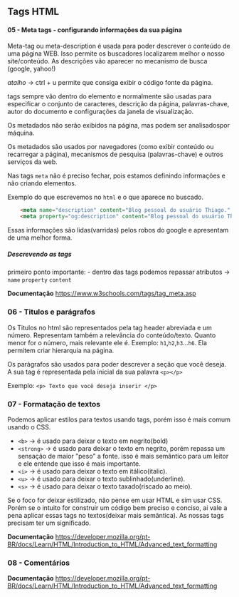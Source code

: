 ## Tags HTML

#### 05 - Meta tags - configurando informações da sua página

Meta-tag ou meta-description é usada para poder descrever o conteúdo de uma página WEB. Isso permite os buscadores localizarem melhor o nosso site/conteúdo.
As descrições vão aparecer no mecanismo de busca (google, yahoo!)

*atalho* -> ctrl + u permite que consiga exibir o código fonte da página.

<meta>tags sempre vão dentro do elemento <head> e normalmente são usadas para especificar o conjunto de caracteres, descrição da página, palavras-chave, autor do documento e configurações da janela de visualização.

Os metadados não serão exibidos na página, mas podem ser analisados ​​por máquina.

Os metadados são usados ​​por navegadores (como exibir conteúdo ou recarregar a página), mecanismos de pesquisa (palavras-chave) e outros serviços da web.

Nas tags `meta` não é preciso fechar, pois estamos definindo informações e não criando elementos.

Exemplo do que escrevemos no `html` e o que aparece no buscado.
```html
    <meta name="description" content="Blog pessoal do usuário Thiago." />
    <meta property="og:description" content="Blog pessoal do usuário Thiago." />
```

Essas informações são lidas(varridas) pelos robos do google e apresentam de uma melhor forma.

##### Descrevendo as tags

primeiro ponto importante:
    - dentro das tags podemos repassar atributos -> `name` `property` `content`

**Documentação**
https://www.w3schools.com/tags/tag_meta.asp

### 06 - Titulos e parágrafos

Os Titulos no html são representados pela tag header abreviada e um número. Representam também a relevância do conteúdo/texto. Quanto menor for o número, mais relevante ele é.
Exemplo: `h1`,`h2`,`h3`...`h6`.
Ela permitem criar hierarquia na página.

Os parágrafos são usados para poder descrever a seção que você deseja. A sua tag é representada pela inicial da sua palavra `<p></p>`

Exemplo: `<p> Texto que você deseja inserir </p>`

### 07 - Formatação de textos

Podemos aplicar estilos para textos usando tags, porém isso é mais comum usando o CSS.

- `<b>` -> é usado para deixar o texto em negrito(bold)
- `<strong>` -> é usado para deixar o texto em negrito, porém repassa um sensação de maior "peso" a fonte. isso é mais semântico para um leitor e ele entende que isso é mais importante.
- `<i>` -> é usado para deixar o texto em itálico(italic).
- `<u>` -> é usado para deixar o texto sublinhado(underline).
- `<s>` -> é usado para deixar o texto taxado(riscado ao meio).

Se o foco for deixar estilizado, não pense em usar HTML e sim usar CSS. Porém se o intuito for construir um código bem preciso e conciso, ai vale a pena aplicar essas tags no textos(deixar mais semântica).
As nossas tags precisam ter um significado.

**Documentação**
https://developer.mozilla.org/pt-BR/docs/Learn/HTML/Introduction_to_HTML/Advanced_text_formatting   

### 08 - Comentários 



**Documentação**
https://developer.mozilla.org/pt-BR/docs/Learn/HTML/Introduction_to_HTML/Advanced_text_formatting   